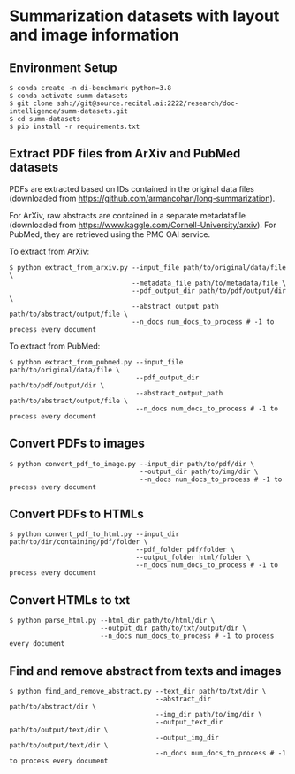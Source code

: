 # Summarization datasets with layout and image information

## Environment Setup 

~~~shell
$ conda create -n di-benchmark python=3.8
$ conda activate summ-datasets 
$ git clone ssh://git@source.recital.ai:2222/research/doc-intelligence/summ-datasets.git
$ cd summ-datasets
$ pip install -r requirements.txt
~~~

## Extract PDF files from ArXiv and PubMed datasets

PDFs are extracted based on IDs contained in the original data files (downloaded from https://github.com/armancohan/long-summarization). 

For ArXiv, raw abstracts are contained in a separate metadatafile (downloaded from https://www.kaggle.com/Cornell-University/arxiv). For PubMed, they are retrieved using the PMC OAI service. 


To extract from ArXiv:
~~~shell
$ python extract_from_arxiv.py --input_file path/to/original/data/file \
                               --metadata_file path/to/metadata/file \
                               --pdf_output_dir path/to/pdf/output/dir \
                               --abstract_output_path path/to/abstract/output/file \
                               --n_docs num_docs_to_process # -1 to process every document
~~~

To extract from PubMed:
~~~shell
$ python extract_from_pubmed.py --input_file path/to/original/data/file \
                                --pdf_output_dir path/to/pdf/output/dir \
                                --abstract_output_path path/to/abstract/output/file \
                                --n_docs num_docs_to_process # -1 to process every document
~~~

## Convert PDFs to images

~~~shell
$ python convert_pdf_to_image.py --input_dir path/to/pdf/dir \
                                 --output_dir path/to/img/dir \
                                 --n_docs num_docs_to_process # -1 to process every document
~~~

## Convert PDFs to HTMLs

~~~shell
$ python convert_pdf_to_html.py --input_dir path/to/dir/containing/pdf/folder \
                                --pdf_folder pdf/folder \
                                --output_folder html/folder \
                                --n_docs num_docs_to_process # -1 to process every document
~~~

## Convert HTMLs to txt

~~~shell
$ python parse_html.py --html_dir path/to/html/dir \
                       --output_dir path/to/txt/output/dir \
                       --n_docs num_docs_to_process # -1 to process every document
~~~

## Find and remove abstract from texts and images

~~~
$ python find_and_remove_abstract.py --text_dir path/to/txt/dir \
                                     --abstract_dir path/to/abstract/dir \
                                     --img_dir path/to/img/dir \
                                     --output_text_dir path/to/output/text/dir \
                                     --output_img_dir path/to/output/text/dir \
                                     --n_docs num_docs_to_process # -1 to process every document
~~~

